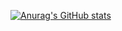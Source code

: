 [![Anurag's GitHub stats](https://github-readme-stats.vercel.app/api?username=npchitman)](https://github.com/anuraghazra/github-readme-stats)
